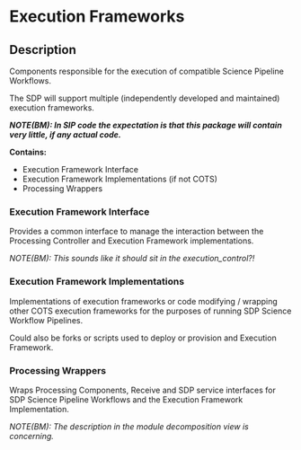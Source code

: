 # Execution Frameworks

## Description

Components responsible for the execution of compatible Science Pipeline
Workflows.

The SDP will support multiple (independently developed and maintained)
execution frameworks.

***NOTE(BM): In SIP code the expectation is that this package will contain
very little, if any actual code.***

**Contains:**

- Execution Framework Interface
- Execution Framework Implementations (if not COTS)
- Processing Wrappers

### Execution Framework Interface

Provides a common interface to manage the interaction between the Processing
Controller and Execution Framework implementations.

*NOTE(BM): This sounds like it should sit in the execution_control?!*

### Execution Framework Implementations

Implementations of execution frameworks or code modifying / wrapping other
COTS execution frameworks for the purposes of running SDP Science Workflow
Pipelines.

Could also be forks or scripts used to deploy or provision and Execution
Framework.

### Processing Wrappers

Wraps Processing Components, Receive and SDP service interfaces for SDP
Science Pipeline Workflows and the Execution Framework Implementation.

*NOTE(BM): The description in the module decomposition view is concerning.*
